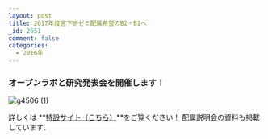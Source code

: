 ```yaml
---
layout: post
title: 2017年度宮下研ゼミ配属希望のB2・B1へ
_id: 2651
comment: false
categories:
  - 2016年
---
```


### オープンラボと研究発表会を開催します！

![g4506 (1)](/wp-content/uploads/2017/01/g4506-1.jpg)

詳しくは **[特設サイト（こちら）](https://event.miyashita.com/%E3%82%AA%E3%83%BC%E3%83%97%E3%83%B3%E3%83%A9%E3%83%9C/2017/)**をご覧ください！
配属説明会の資料も掲載しています．
